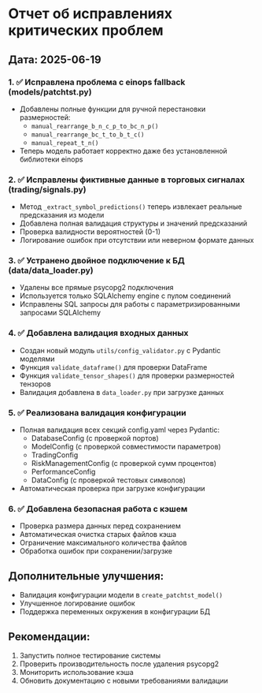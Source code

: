 # Отчет об исправлениях критических проблем

## Дата: 2025-06-19

### 1. ✅ Исправлена проблема с einops fallback (models/patchtst.py)
- Добавлены полные функции для ручной перестановки размерностей:
  - `manual_rearrange_b_n_c_p_to_bc_n_p()`
  - `manual_rearrange_bc_t_to_b_t_c()`
  - `manual_repeat_t_n()`
- Теперь модель работает корректно даже без установленной библиотеки einops

### 2. ✅ Исправлены фиктивные данные в торговых сигналах (trading/signals.py)
- Метод `_extract_symbol_predictions()` теперь извлекает реальные предсказания из модели
- Добавлена полная валидация структуры и значений предсказаний
- Проверка валидности вероятностей (0-1)
- Логирование ошибок при отсутствии или неверном формате данных

### 3. ✅ Устранено двойное подключение к БД (data/data_loader.py)
- Удалены все прямые psycopg2 подключения
- Используется только SQLAlchemy engine с пулом соединений
- Исправлены SQL запросы для работы с параметризированными запросами SQLAlchemy

### 4. ✅ Добавлена валидация входных данных
- Создан новый модуль `utils/config_validator.py` с Pydantic моделями
- Функция `validate_dataframe()` для проверки DataFrame
- Функция `validate_tensor_shapes()` для проверки размерностей тензоров
- Валидация добавлена в `data_loader.py` при загрузке данных

### 5. ✅ Реализована валидация конфигурации
- Полная валидация всех секций config.yaml через Pydantic:
  - DatabaseConfig (с проверкой портов)
  - ModelConfig (с проверкой совместимости параметров)
  - TradingConfig
  - RiskManagementConfig (с проверкой сумм процентов)
  - PerformanceConfig
  - DataConfig (с проверкой тестовых символов)
- Автоматическая проверка при загрузке конфигурации

### 6. ✅ Добавлена безопасная работа с кэшем
- Проверка размера данных перед сохранением
- Автоматическая очистка старых файлов кэша
- Ограничение максимального количества файлов
- Обработка ошибок при сохранении/загрузке

## Дополнительные улучшения:
- Валидация конфигурации модели в `create_patchtst_model()`
- Улучшенное логирование ошибок
- Поддержка переменных окружения в конфигурации БД

## Рекомендации:
1. Запустить полное тестирование системы
2. Проверить производительность после удаления psycopg2
3. Мониторить использование кэша
4. Обновить документацию с новыми требованиями валидации